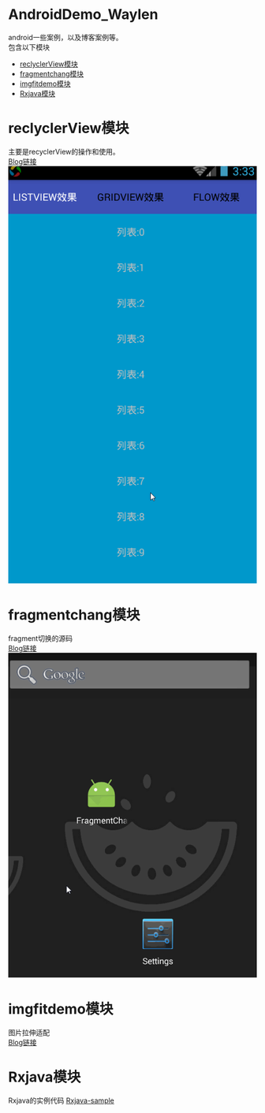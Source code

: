 # AndroidDemo_Waylen
android一些案例，以及博客案例等。<br/>
包含以下模块
- [reclyclerView模块](#reclyclerView模块)
- [fragmentchang模块](#fragmentchang模块)
- [imgfitdemo模块](#imgfitdemo模块)
- [Rxjava模块](#Rxjava模块)


# reclyclerView模块
 主要是recyclerView的操作和使用。<br/>
 [Blog链接](http://waylenw.github.io/Android/android-recyclerview-one/)<br/>
 ![](https://raw.githubusercontent.com/Waylenw/AndroidDemo_Waylen/master/screen/recyclerView.gif)

# fragmentchang模块
  fragment切换的源码<br/>
  [Blog链接](http://waylenw.github.io/Android/android-fragment-change-one/)<br/>
  ![](https://raw.githubusercontent.com/Waylenw/AndroidDemo_Waylen/master/screen/fragmentchange.gif)

# imgfitdemo模块
 图片拉伸适配<br>
 [Blog链接](http://waylenw.github.io/Android/android-fit-screen-img/)<br/>
 
# Rxjava模块
 Rxjava的实例代码
 [Rxjava-sample](https://github.com/Waylenw/AndroidDemo_Waylen/blob/master/rxjava/src/main/java/com/example/rxjava/RxJavaHelper.java)
 
